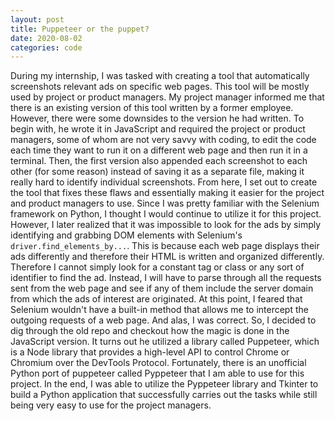 ```yaml
---
layout: post
title: Puppeteer or the puppet?
date: 2020-08-02
categories: code
---
```


During my internship, I was tasked with creating a tool that automatically screenshots relevant ads on specific web pages. This tool will be mostly used by project or product managers. My project manager informed me that there is an existing version of this tool written by a former employee. However, there were some downsides to the version he had written. To begin with, he wrote it in JavaScript and required the project or product managers, some of whom are not very savvy with coding, to edit the code each time they want to run it on a different web page and then run it in a terminal. Then, the first version also appended each screenshot to each other (for some reason) instead of saving it as a separate file, making it really hard to identify individual screenshots.
From here, I set out to create the tool that fixes these flaws and essentially making it easier for the project and product managers to use.
Since I was pretty familiar with the Selenium framework on Python, I thought I would continue to utilize it for this project. However, I later realized that it was impossible to look for the ads by simply identifying and grabbing DOM elements with Selenium's `driver.find_elements_by...`. This is because each web page displays their ads differently and therefore their HTML is written and organized differently. Therefore I cannot simply look for a constant tag or class or any sort of identifier to find the ad. Instead, I will have to parse through all the requests sent from the web page and see if any of them include the server domain from which the ads of interest are originated. At this point, I feared that Selenium wouldn't have a built-in method that allows me to intercept the outgoing requests of a web page.
And alas, I was correct.
So, I decided to dig through the old repo and checkout how the magic is done in the JavaScript version. It turns out he utilized a library called Puppeteer, which is a Node library that provides a high-level API to control Chrome or Chromium over the DevTools Protocol. Fortunately, there is an unofficial Python port of puppeteer called Pyppeteer that I am able to use for this project. 
In the end, I was able to utilize the Pyppeteer library and Tkinter to build a Python application that successfully carries out the tasks while still being very easy to use for the project managers.
